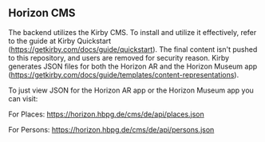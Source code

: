 ## Horizon CMS

The backend utilizes the Kirby CMS. To install and utilize it effectively, refer to the guide at Kirby Quickstart (https://getkirby.com/docs/guide/quickstart). The final content isn't pushed to this repository, and users are removed for security reason. Kirby generates JSON files for both the Horizon AR and the Horizon Museum app (https://getkirby.com/docs/guide/templates/content-representations).

To just view JSON for the Horizon AR app or the Horizon Museum app you can visit:

For Places: https://horizon.hbpg.de/cms/de/api/places.json

For Persons: https://horizon.hbpg.de/cms/de/api/persons.json
